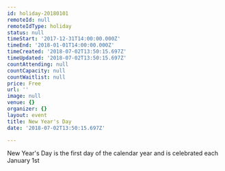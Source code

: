 ```yaml
---
id: holiday-20180101
remoteId: null
remoteIdType: holiday
status: null
timeStart: '2017-12-31T14:00:00.000Z'
timeEnd: '2018-01-01T14:00:00.000Z'
timeCreated: '2018-07-02T13:50:15.697Z'
timeUpdated: '2018-07-02T13:50:15.697Z'
countAttending: null
countCapacity: null
countWaitlist: null
price: Free
url: ''
image: null
venue: {}
organizer: {}
layout: event
title: New Year's Day
date: '2018-07-02T13:50:15.697Z'

---
```

New Year's Day is the first day of the calendar year and is celebrated each January 1st

